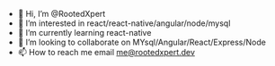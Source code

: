 - 👋 Hi, I’m @RootedXpert
- 👀 I’m interested in react/react-native/angular/node/mysql
- 🌱 I’m currently learning react-native
- 💞️ I’m looking to collaborate on MYsql/Angular/React/Express/Node
- 📫 How to reach me email me@rootedxpert.dev

<!---
RootedXpert/RootedXpert is a ✨ special ✨ repository because its `README.md` (this file) appears on your GitHub profile.
You can click the Preview link to take a look at your changes.
--->
